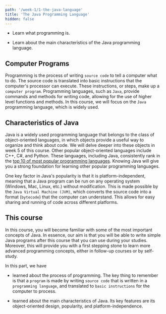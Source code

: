 ```yaml
---
path: '/week-1/1-the-java-language'
title: 'The Java Programming Language'
hidden: false
---
```


<text-box variant='learningObjectives' name='Learning Objectives'>

  - Learn what programming is.

- Learn about the main characteristics of the Java programming language.

</text-box>

## Computer Programs
Programming is the process of writing `source code` to tell a computer what to do. The source code is translated into basic instructions that the computer's processor can execute. These instructions, or steps, make up a `computer program`. Programming languages, such as `Java`, provide commands and methods for writing code, allowing for the use of higher level functions and methods. In this course, we will focus on the `Java` programming language, which is widely used.


## Characteristics of Java
Java is a widely used programming language that belongs to the class of object-oriented languages, in which objects provide a useful way to organize and think about code. We will delve deeper into these objects in week 5 of this course. Other popular object-oriented languages include C++, C#, and Python. These languages, including Java, consistently rank in the [top 10 of most popular programming languages](https://octoverse.github.com/#top-languages). Knowing Java will give you a strong foundation for learning other popular programming languages.

One key factor in Java's popularity is that it is platform-independent, meaning that a Java program can be run on any operating system (Windows, Mac, Linux, etc.) without modification. This is made possible by the `Java Virtual Machine (JVM)`, which converts the source code into a format (`bytecode`) that the computer can understand. This allows for easy sharing and running of code across different platforms.

## This course
In this course, you will become familiar with some of the most important concepts of Java.
In essence, our aim is that you will be able to write simple Java programs after this course that you can use during your studies.
Moreover, this will provide you with a first stepping stone to learn more advanced programming concepts, either in follow-up courses or by self-study.

<text-box variant='learningObjectives' name='Summary'>
In this part, we have 
  
  - learned about the process of programming. The key thing to remember is that a `program` is made by writing `source code` that is written in a `programming language`, and translated to `basic instructions` for the computer to process.

- learned about the main characteristics of Java. Its key features are its object-oriented design, popularity, and platform-independence.

</text-box>
